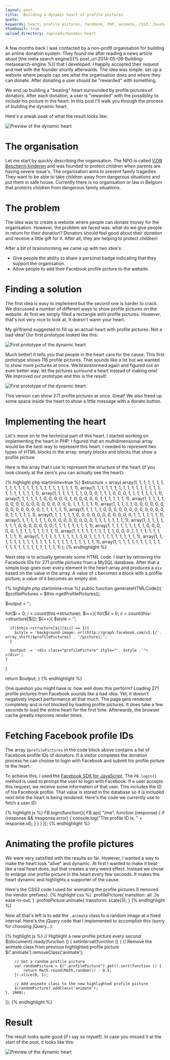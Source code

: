 ```yaml
---
layout: post
title:  Building a dynamic heart of profile pictures
quote:
keywords: heart, profile pictures, facebook, PHP, animate, CSS3, JavaScript
thumbnail: true
upload_directory: /uploads/dynamic-heart
---
```


A few months back I was contacted by a non-profit organisation for building an online donation system. They found me after reading a news article about [the meta search engine]({% post_url 2014-05-08-Building-metasearch-engine %}) that I developed. I happily accepted their request and met with the founder shortly afterwards. The idea was simple: set up a website where people can see what the organisation does and where they can donate. After donating a user should be "rewarded" with something.

We end up building a "beating" heart surrounded by profile pictures of donators. After each donation, a user is "rewarded" with the possibility to include his picture in the heart. In this post I'll walk you through the process of building the dynamic heart.

<!--more-->

Here's a sneak peak of what the result looks like:

![Preview of the dynamic heart](/uploads/dynamic-heart/dynamicHeart.gif)

# The organisation
Let me start by quickly describing the organisation. The NPO is called [VZW Bescherm kinderen](http://www.beschermkinderen.be/) and was founded to protect children when parents are having severe issue's. The organisation aims to prevent family tragedies. They want to be able to take children away from dangerous situations and put them in safe house. Currently there is no organisation or law in Belgium that protects children from dangerous family situations.

# The problem
The idea was to create a website where people can donate money for the organisation. However, the problem we faced was: what do we give people in return for their donation? Donators should feel good about their donation and receive a little gift for it. After all, they are helping to protect children! 

After a bit of brainstorming we came up with two idea's:

  * Give people the ability to share a personal badge indicating that they support the organisation.
  * Allow people to add their Facebook profile picture to the website.

# Finding a solution
The first idea is easy to implement but the second one is harder to crack. We discussed a number of different ways to show profile pictures on the website. At first we simply filled a rectangle with profile pictures. However, that's not very nice to look at. It doesn't warm your heart.

My girlfriend suggested to fill up an actual heart with profile pictures. Not a bad idea! Our first prototype looked like this:

![First prototype of the dynamic heart](/uploads/dynamic-heart/hartje_prototype1.png)

Much better! It tells you that people in the heart care for the cause. This first prototype shows 116 profile pictures. That sounds like a lot but we wanted to show more pictures at once. We brainstormed again and figured out an even better way: let the pictures surround a heart instead of making one! We improved our prototype and this is the result:

![First prototype of the dynamic heart](/uploads/dynamic-heart/hartjeLive.png)

This version can show 271 profile pictures at once. Great! We also freed up some space inside the heart to show a little message with a donate button.

# Implementing the heart
Let's move on to the technical part of this heart. I started working on implementing the heart in PHP. I figured that an multidimensional array would be the best way to represent this heart. I needed to represent two types of HTML blocks in the array: empty blocks and blocks that show a profile picture.

Here is the array that I use to represent the structure of the heart (if you look closely at the zero's you can actually see the heart):

{% highlight php startinline=true %}
$structure = array(
        array(1, 1, 1, 1, 1, 1, 1, 1, 1, 1, 1, 1, 1, 1, 1, 1, 1, 1, 1, 1, 1, 1, 1, 1),
        array(1, 1, 1, 1, 1, 1, 1, 1, 1, 1, 1, 1, 1, 1, 1, 1, 1, 1, 1, 1, 1, 1, 1, 1),
        array(1, 1, 1, 1, 1, 1, 1, 0, 0, 0, 1, 1, 1, 0, 0, 0, 1, 1, 1, 1, 1, 1, 1, 1),
        array(1, 1, 1, 1, 1, 1, 0, 0, 0, 0, 0, 1, 0, 0, 0, 0, 0, 1, 1, 1, 1, 1, 1, 1),
        array(1, 1, 1, 1, 1, 0, 0, 0, 0, 0, 0, 0, 0, 0, 0, 0, 0, 0, 1, 1, 1, 1, 1, 1),
        array(1, 1, 1, 1, 1, 0, 0, 0, 0, 0, 0, 0, 0, 0, 0, 0, 0, 0, 1, 1, 1, 1, 1, 1),
        array(1, 1, 1, 1, 1, 0, 0, 0, 0, 0, 0, 0, 0, 0, 0, 0, 0, 0, 1, 1, 1, 1, 1, 1),
        array(1, 1, 1, 1, 1, 1, 0, 0, 0, 0, 0, 0, 0, 0, 0, 0, 0, 1, 1, 1, 1, 1, 1, 1),
        array(1, 1, 1, 1, 1, 1, 1, 0, 0, 0, 0, 0, 0, 0, 0, 0, 1, 1, 1, 1, 1, 1, 1, 1),
        array(1, 1, 1, 1, 1, 1, 1, 1, 0, 0, 0, 0, 0, 0, 0, 1, 1, 1, 1, 1, 1, 1, 1, 1),
        array(1, 1, 1, 1, 1, 1, 1, 1, 1, 0, 0, 0, 0, 0, 1, 1, 1, 1, 1, 1, 1, 1, 1, 1),
        array(1, 1, 1, 1, 1, 1, 1, 1, 1, 1, 0, 0, 0 ,1, 1, 1, 1, 1, 1, 1, 1, 1, 1, 1),
        array(1, 1, 1, 1, 1, 1, 1, 1, 1, 1, 1, 0, 1, 1, 1, 1, 1, 1, 1, 1, 1, 1, 1, 1),
        array(1, 1, 1, 1, 1, 1, 1, 1, 1, 1, 1, 1, 1, 1, 1, 1, 1, 1, 1, 1, 1, 1, 1, 1),
        array(1, 1, 1, 1, 1, 1, 1, 1, 1, 1, 1, 1, 1, 1, 1, 1, 1, 1, 1, 1, 1, 1, 1, 1)
);
{% endhighlight %}

Next step is to actually generate some HTML code. I start by retrieving the Facebook IDs for 271 profile pictures from a MySQL database. After that a simple loop goes over every element in the heart-array and produces a ``div`` based on the value in the array. A value of ``1`` becomes a block with a profile picture, a value of ``0`` becomes an empty slot.

{% highlight php startinline=true %}
public function generateHTMLCode(){
  $profilePictures = $this->getProfilePictures();
  
  $output = '';

  for($i = 0; $i < count($this->structure); $i++){
    for($ii = 0; $ii < count($this->structure[$i]); $ii++){
      $style = '';
      
      if($this->structure[$i][$ii] == 1){
        $style = 'background-image: url(http://graph.facebook.com/v2.1/'. array_shift($profilePictures) . '/picture);';
      }
      
      $output .= '<div class="profilePicture" style="'. $style .'"></div>';
    }
  }
  
  return $output;
}
{% endhighlight %}

One question you might have is: how well does this perform? Loading 271 profile pictures from Facebook sounds like a bad idea. Yet, it doesn't negatively impact performance all that much. The page gets rendered completely and is not blocked by loading profile pictures. It does take a few seconds to load the entire heart for the first time. Afterwards, the browser cache greatly improves render times.

# Fetching Facebook profile IDs
The array ``$profilePictures`` in the code block above contains a list of Facebook profile IDs of donators. If a visitor completes the donation process he can choose to login with Facebook and submit his profile picture to the heart.

To achieve this, I used the [Facebook SDK for JavaScript](https://developers.facebook.com/docs/javascript). The ``FB.login()`` method is used to prompt the user to login with Facebook. If a user accepts this request, we receive some information of that user. This includes the ID of his Facebook profile. That value is stored in the database so it is included next time the heart is being rendered. Here's the code we currently use to fetch a user ID:

{% highlight js %}
FB.login(function(){
  FB.api(
    "/me",
    function (response) {
      if (response && !response.error) {
        console.log("The profile ID is: " + response.id);
      }
    }
  )
});
{% endhighlight %}

# Animating the profile pictures
We were very satisfied with the results so far. However, I wanted a way to make the heart look "alive" and dynamic. At first I wanted to make it beat like a real heart does, but that creates a very weird effect. Instead we chose to enlarge one profile picture in the heart every few seconds. It makes the heart dynamic and highlights a supporter of the cause.

Here's the CSS3 code I used for animating the profile pictures (I removed the vendor prefixes): 
{% highlight css %}
.profilePicture{
	transition: all .3s ease-in-out;
}
.profilePicture.animate{
	transform: scale(3);
}
{% endhighlight %}

Now all that's left is to add the ``.animate`` class to a random image at a fixed interval. Here's the jQuery code that I implemented to accomplish this (sorry for choosing jQuery...):

{% highlight js %}
// Highlight a new profile picture every second
$(document).ready(function () {
	setInterval(function () {
		// Remove the animate class from previous highlighted profile picture
		$('.animate').removeClass('animate');

		// Get a random profile picture
		var randomPicture = $(".profilePicture").get().sort(function () {
			return Math.round(Math.random()) - 0.5;
		}).slice(0, 1);

		// Add animate class to the new highlighted profile picture
		$(randomPicture).addClass('animate');
	}, 1000);
});
{% endhighlight %}

# Result
The result looks quite good (if I say so myself). In case you missed it at the start of the post, it looks like this:

![Preview of the dynamic heart](/uploads/dynamic-heart/dynamicHeart.gif)